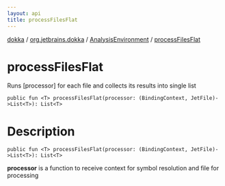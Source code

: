 ```yaml
---
layout: api
title: processFilesFlat
---
```

[dokka](../../index.html) / [org.jetbrains.dokka](../index.html) / [AnalysisEnvironment](index.html) / [processFilesFlat](processFilesFlat.html)


# processFilesFlat

Runs [processor] for each file and collects its results into single list
```
public fun <T> processFilesFlat(processor: (BindingContext, JetFile)->List<T>): List<T>
```

# Description

```
public fun <T> processFilesFlat(processor: (BindingContext, JetFile)->List<T>): List<T>
```


**processor**
is a function to receive context for symbol resolution and file for processing

